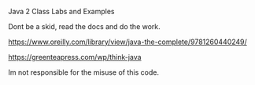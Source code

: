 Java 2 Class Labs and Examples

Dont be a skid, read the docs and do the work.

https://www.oreilly.com/library/view/java-the-complete/9781260440249/

https://greenteapress.com/wp/think-java

Im not responsible for the misuse of this code.
